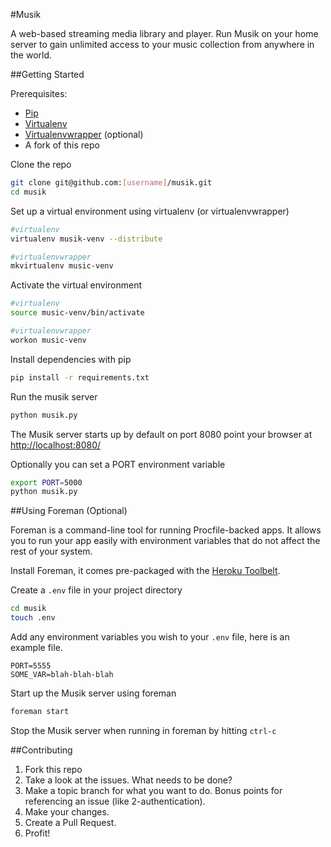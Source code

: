 #Musik

A web-based streaming media library and player. Run Musik on your home server to gain unlimited access to your music collection from anywhere in the world.

##Getting Started

Prerequisites:
- [Pip](http://www.pip-installer.org/en/latest/)
- [Virtualenv](http://pypi.python.org/pypi/virtualenv)
- [Virtualenvwrapper](http://www.doughellmann.com/projects/virtualenvwrapper/) (optional)
- A fork of this repo

Clone the repo

``` bash
git clone git@github.com:[username]/musik.git
cd musik
```

Set up a virtual environment using virtualenv (or virtualenvwrapper)

``` bash
#virtualenv
virtualenv musik-venv --distribute

#virtualenvwrapper
mkvirtualenv music-venv
```

Activate the virtual environment

``` bash
#virtualenv
source music-venv/bin/activate

#virtualenvwrapper
workon music-venv
```

Install dependencies with pip

``` bash
pip install -r requirements.txt
```

Run the musik server
``` bash
python musik.py
```
The Musik server starts up by default on port 8080
point your browser at [http://localhost:8080/](http://localhost:8080/)

Optionally you can set a PORT environment variable

``` bash
export PORT=5000
python musik.py
```

##Using Foreman (Optional)

Foreman is a command-line tool for running Procfile-backed apps. It allows you to run your app easily with environment variables that do not affect the rest of your system.

Install Foreman, it comes pre-packaged with the [Heroku Toolbelt](https://toolbelt.heroku.com/).

Create a ```.env``` file in your project directory

``` bash
cd musik
touch .env
```

Add any environment variables you wish to your ```.env``` file, here is an example file.

```
PORT=5555
SOME_VAR=blah-blah-blah
```

Start up the Musik server using foreman

``` bash
foreman start
```

Stop the Musik server when running in foreman by hitting ```ctrl-c```

##Contributing

1. Fork this repo
1. Take a look at the issues. What needs to be done?
1. Make a topic branch for what you want to do. Bonus points for referencing an issue (like 2-authentication).
1. Make your changes.
1. Create a Pull Request.
1. Profit!
